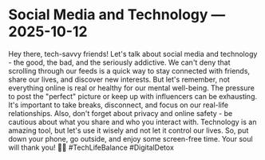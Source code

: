 # Social Media and Technology — 2025-10-12

Hey there, tech-savvy friends! Let's talk about social media and technology - the good, the bad, and the seriously addictive. We can't deny that scrolling through our feeds is a quick way to stay connected with friends, share our lives, and discover new interests. But let's remember, not everything online is real or healthy for our mental well-being. The pressure to post the "perfect" picture or keep up with influencers can be exhausting. It's important to take breaks, disconnect, and focus on our real-life relationships. Also, don't forget about privacy and online safety - be cautious about what you share and who you interact with. Technology is an amazing tool, but let's use it wisely and not let it control our lives. So, put down your phone, go outside, and enjoy some screen-free time. Your soul will thank you! 📱✨ #TechLifeBalance #DigitalDetox